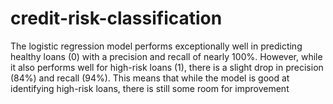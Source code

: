 # credit-risk-classification


The logistic regression model performs exceptionally well in predicting healthy loans (0) with a precision and recall of nearly 100%. However, while it also performs well for high-risk loans (1), there is a slight drop in precision (84%) and recall (94%). This means that while the model is good at identifying high-risk loans, there is still some room for improvement

